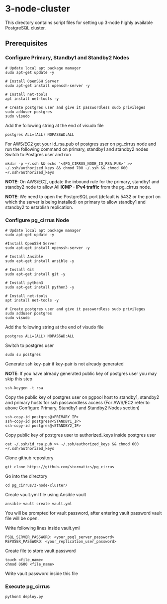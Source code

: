 # 3-node-cluster

This directory contains script files for setting up 3-node highly available PostgreSQL cluster.

## Prerequisites

### Configure Primary, Standby1 and Standby2 Nodes


```
# Update local apt package manager
sudo apt-get update -y

# Install OpenSSH Server
sudo apt-get install openssh-server -y

# Install net-tools
apt install net-tools -y

# Create postgres user and give it passwordless sudo privileges
sudo adduser postgres
sudo visudo
```

Add the following string at the end of visudo file

```
postgres ALL=(ALL) NOPASSWD:ALL
```
For AWS/EC2 get your id_rsa.pub of postgres user on pg_cirrus node and run the following command on primary, standby1 and standby2 nodes
Switch to Postgres user and run
```
mkdir -p ~/.ssh && echo '<$PG_CIRRUS_NODE_ID_RSA.PUB>' >> ~/.ssh/authorized_keys && chmod 700 ~/.ssh && chmod 600 ~/.ssh/authorized_keys
```
**NOTE**: On AWS/EC2, update the inbound rule for the primary, standby1 and standby2 node to allow All **ICMP - IPv4 traffic** from the pg_cirrus node.

**NOTE**: We need to open the PostgreSQL port (default is 5432 or the port on which the server is being installed) on primary to allow standby1 and standby2 to establish replication.

### Configure pg_cirrus Node

```
# Update local apt package manager
sudo apt-get update -y

#Install OpenSSH Server
sudo apt-get install openssh-server -y

# Install Ansible
sudo apt-get install ansible -y

# Install Git
sudo apt-get install git -y

# Install python3
sudo apt-get install python3 -y

# Install net-tools
apt install net-tools -y

# Create postgres user and give it passwordless sudo privileges
sudo adduser postgres
sudo visudo
```
Add the following string at the end of visudo file

```
postgres ALL=(ALL) NOPASSWD:ALL
```
Switch to postgres user
```
sudo su postgres 
```
Generate ssh key-pair if key-pair is not already generated

**NOTE**: If you have already generated public key of postgres user you may skip this step

```
ssh-keygen -t rsa
```
Copy the public key of postgres user on pgpool host to standby1, standby2 and primary hosts for ssh passwordless access (For AWS/EC2 refer to above Configure Primary, Standby1 and Standby2 Nodes section)

```
ssh-copy-id postgres@<PRIMARY_IP>
ssh-copy-id postgres@<STANDBY1_IP>
ssh-copy-id postgres@<STANDBY2_IP>
```
Copy public key of postgres user to authorized_keys inside postgres user
```
cat ~/.ssh/id_rsa.pub >> ~/.ssh/authorized_keys && chmod 600 ~/.ssh/authorized_keys
```

Clone github repository

```
git clone https://github.com/stormatics/pg_cirrus
```
Go into the directory 

```
cd pg_cirrus/3-node-cluster/
```
 
Create vault.yml file using Ansible vault

```
ansible-vault create vault.yml
```
You will be prompted for vault password, after entering vault password vault file will be open.

Write following lines inside vault.yml

```
PSQL_SERVER_PASSWORD: <your_psql_server_password>
REPUSER_PASSWORD: <your_replication_user_password>
```

Create file to store vault password
```
touch <file_name>
chmod 0600 <file_name>
```
Write vault password inside this file

### Execute pg_cirrus
```
python3 deploy.py
```
